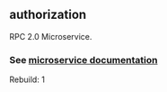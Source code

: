 authorization
-------------------

RPC 2.0 Microservice.

### See [microservice documentation](https://github.com/Lomray-Software/microservices/authorization)

Rebuild: 1

